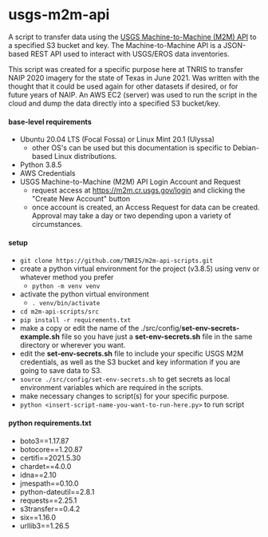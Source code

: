 # usgs-m2m-api

A script to transfer data using the [USGS Machine-to-Machine (M2M) API](https://m2m.cr.usgs.gov/) to a specified S3 bucket and key. The Machine-to-Machine API is a JSON-based REST API used to interact with USGS/EROS data inventories.

This script was created for a specific purpose here at TNRIS to transfer NAIP 2020 imagery for the state of Texas in June 2021. Was written with the thought that it could be used again for other datasets if desired, or for future years of NAIP. An AWS EC2 (server) was used to run the script in the cloud and dump the data directly into a specified S3 bucket/key.

#### base-level requirements
- Ubuntu 20.04 LTS (Focal Fossa) or Linux Mint 20.1 (Ulyssa)
  - other OS's can be used but this documentation is specific to Debian-based Linux distributions.
- Python 3.8.5
- AWS Credentials
- USGS Machine-to-Machine (M2M) API Login Account and Request
  - request access at https://m2m.cr.usgs.gov/login and clicking the "Create New Account" button
  - once account is created, an Access Request for data can be created. Approval may take a day or two depending upon a variety of circumstances.

#### setup
- `git clone https://github.com/TNRIS/m2m-api-scripts.git`
- create a python virtual environment for the project (v3.8.5) using venv or whatever method you prefer
  - `python -m venv venv`
- activate the python virtual environment
  - `. venv/bin/activate`
- `cd m2m-api-scripts/src`
- `pip install -r requirements.txt`
- make a copy or edit the name of the ./src/config/__set-env-secrets-example.sh__ file so you have just a __set-env-secrets.sh__ file in the same directory or wherever you want.
- edit the __set-env-secrets.sh__ file to include your specific USGS M2M credentials, as well as the S3 bucket and key information if you are going to save data to S3.
- `source ./src/config/set-env-secrets.sh` to get secrets as local environment variables which are required in the scripts.
- make necessary changes to script(s) for your specific purpose.
- `python <insert-script-name-you-want-to-run-here.py>` to run script

#### python requirements.txt
- boto3==1.17.87
- botocore==1.20.87
- certifi==2021.5.30
- chardet==4.0.0
- idna==2.10
- jmespath==0.10.0
- python-dateutil==2.8.1
- requests==2.25.1
- s3transfer==0.4.2
- six==1.16.0
- urllib3==1.26.5
